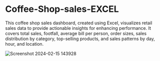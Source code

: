 # Coffee-Shop-sales-EXCEL
This coffee shop sales dashboard, created using Excel, visualizes retail sales data to provide actionable insights for enhancing performance. It covers total sales, footfall, average bill per person, order sizes, sales distribution by category, top-selling products, and sales patterns by day, hour, and location.


![Screenshot 2024-02-15 143928](https://github.com/user-attachments/assets/b94866af-9a6d-4998-aa3f-a0fa52278a59)
